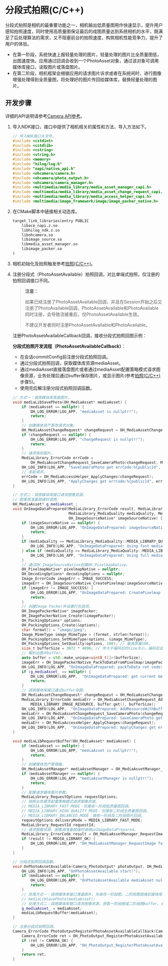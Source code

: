 # 分段式拍照(C/C++)
<!--Kit: Camera Kit-->
<!--Subsystem: Multimedia-->
<!--Owner: @qano-->
<!--Designer: @leo_ysl-->
<!--Tester: @xchaosioda-->
<!--Adviser: @zengyawen-->

分段式拍照是相机的最重要功能之一，相机输出低质量图用作快速显示，提升用户感知拍照速度，同时使用高质量图保证最后的成图质量达到系统相机的水平，既满足了后处理算法的需求，又不阻塞前台的拍照速度，构筑相机性能竞争力，提升了用户的体验。

- 在第一阶段，系统快速上报轻量处理的图片，轻量处理的图片比全质量图低，出图速度快。应用通过回调会收到一个PhotoAsset对象，通过该对象可调用媒体库接口，读取图片或落盘图片。
- 在第二阶段，相机框架会根据应用的请求图片诉求或者在系统闲时，进行图像增强处理得到全质量图，将处理好的图片传回给媒体库，替换轻量处理的图片。

## 开发步骤

详细的API说明请参考[Camera API参考](../../reference/apis-camera-kit/capi-oh-camera.md)。

1. 导入NDK接口，接口中提供了相机相关的属性和方法，导入方法如下。

   ```c++
   // 导入NDK接口头文件。
   #include <cstdint>
   #include <cstdlib>
   #include <cstring>
   #include <string.h>
   #include <memory>
   #include "hilog/log.h"
   #include "napi/native_api.h"
   #include <ohcamera/camera.h>
   #include <ohcamera/photo_output.h>
   #include <ohcamera/camera_manager.h>
   #include <multimedia/media_library/media_asset_manager_capi.h>
   #include <multimedia/media_library/media_asset_change_request_capi.h>
   #include <multimedia/media_library/media_access_helper_capi.h>
   #include <multimedia/image_framework/image/image_packer_native.h>
   ```

2. 在CMake脚本中链接相关动态库。

   ```txt
   target_link_libraries(entry PUBLIC
       libace_napi.z.so
       libhilog_ndk.z.so
       libohcamera.so
       libimage_source.so
       libmedia_asset_manager.so
       libimage_packer.so
   )
   ```

3. 相机初始化及拍照触发参考[拍照(C/C++)](./native-camera-shooting.md)。

4. 注册分段式（PhotoAssetAvailable）拍照回调，对比单端式拍照，仅注册的拍照回调接口不同。

   > **注意：**
   >
   > 如果已经注册了PhotoAssetAvailable回调，并且在Session开始之后又注册了PhotoAvailable回调，PhotoAssetAvailable和PhotoAvailable同时注册，会导致流被重启，仅PhotoAssetAvailable生效。
   >
   > 不建议开发者同时注册PhotoAssetAvailable和PhotoAvailable。

   注册PhotoAssetAvailableCallback回调，接收分段式拍照回图示例：

   **分段式拍照开发流程（PhotoAssetAvailableCallback）**：

   - 在会话commitConfig前注册分段式拍照回调。
   - 通过分段式拍照回调，获取媒体库资源mediaAsset。
   - 通过mediaAsset直接落盘图片或者通过mediaAsset配置策略模式请求图像资源，业务处理后通过buffer保存图片，或显示图片(参考[拍照(C/C++)](./native-camera-shooting.md)步骤5)。
   - 使用完后解注册分段式拍照回调函数。

   ```c++
   // 方式一：调用媒体库落盘图片。
   void mediaLibSavePhoto(OH_MediaAsset* mediaAsset) {
       if (mediaAsset == nullptr) {
           OH_LOG_ERROR(LOG_APP, "mediaAsset is nullptr!");
           return;
       }
       // 创建媒体资产更改请求对象。
       OH_MediaAssetChangeRequest* changeRequest = OH_MediaAssetChangeRequest_Create(mediaAsset);
       if (changeRequest == nullptr) {
           OH_LOG_ERROR(LOG_APP, "changeRequest is nullptr!");
           return;
       }
       // 请求保存图片。
       MediaLibrary_ErrorCode errCode =
           OH_MediaAssetChangeRequest_SaveCameraPhoto(changeRequest, MEDIA_LIBRARY_IMAGE_JPEG);
       OH_LOG_INFO(LOG_APP, "SaveCameraPhoto get errCode:%{public}d", errCode);
       // 发起请求。
       errCode = OH_MediaAccessHelper_ApplyChanges(changeRequest);
       OH_LOG_INFO(LOG_APP, "ApplyChanges get errCode:%{public}d", errCode);
   }
   
   // 方式二：调用媒体库接口请求图像资源。
   // 图像源准备就绪时调用。
   OH_MediaAsset* g_mediaAsset_;
   void OnImageDataPrepared(MediaLibrary_ErrorCode result, MediaLibrary_RequestId requestId,
                            MediaLibrary_MediaQuality mediaQuality, MediaLibrary_MediaContentType type,
                            OH_ImageSourceNative* imageSourceNative) {
       if (imageSourceNative == nullptr) {
           OH_LOG_ERROR(LOG_APP, "OnImageDataPrepared: imageSourceNative is nullptr!");
           return;
       }
       if (mediaQuality == MediaLibrary_MediaQuality::MEDIA_LIBRARY_QUALITY_FAST) {
           OH_LOG_INFO(LOG_APP, "OnImageDataPrepared: Using fast media quality.");
       } else if (mediaQuality == MediaLibrary_MediaQuality::MEDIA_LIBRARY_QUALITY_FULL) {
           OH_LOG_INFO(LOG_APP, "OnImageDataPrepared: Using full media quality.");
       }
       // 通过OH_ImageSourceNative创建OH_PixelmapNative。
       OH_PixelmapNative* pixelmapNative = nullptr;
       OH_DecodingOptions* decodingOptions = nullptr;
       Image_ErrorCode imageErr = IMAGE_SUCCESS;
       imageErr = OH_ImageSourceNative_CreatePixelmap(imageSourceNative, decodingOptions, &pixelmapNative);
       if (imageErr != IMAGE_SUCCESS) {
           OH_LOG_ERROR(LOG_APP, "OnImageDataPrepared: CreatePixelmap failed.");
           return;
       }
       // 创建Image Packer并设置打包选项。
       OH_ImagePackerNative* imagePacker;
       OH_ImagePackerNative_Create(&imagePacker);
       OH_PackingOptions* options;
       OH_PackingOptions_Create(&options);
       char format[] = "image/jpeg";
       Image_MimeType image_MimeType = {format, strlen(format)};
       OH_PackingOptions_SetMimeType(options, &image_MimeType);
       OH_PackingOptions_SetQuality(options, 100); // 最高质量100。
       size_t bufferSize = 3072 * 4096; // 传大于编码后的size大小，编码后会重新赋值。
       // 解析出图片buffer。
       auto buffer = std::make_unique<uint8_t[]>(bufferSize);
       imageErr = OH_ImagePackerNative_PackToDataFromPixelmap(imagePacker, options, pixelmapNative, buffer.get(), &bufferSize);
       OH_LOG_INFO(LOG_APP, "OnImageDataPrepared: packToData ret code:%{public}u outsize:%{public}zu", imageErr, bufferSize);
       if (g_mediaAsset_ == nullptr) {
           OH_LOG_ERROR(LOG_APP,  "OnImageDataPrepared: get current mediaAsset failed!");
           return;
       }
       // 调用媒体库接口通过buffer存图。
       OH_MediaAssetChangeRequest* changeRequest = OH_MediaAssetChangeRequest_Create(g_mediaAsset_);
       MediaLibrary_ErrorCode mediaErr = OH_MediaAssetChangeRequest_AddResourceWithBuffer(changeRequest,
           MEDIA_LIBRARY_IMAGE_RESOURCE, buffer.get(), bufferSize);
       OH_LOG_INFO(LOG_APP,  "OnImageDataPrepared: AddResourceWithBuffer get errCode:%{public}d", mediaErr);
       mediaErr = OH_MediaAssetChangeRequest_SaveCameraPhoto(changeRequest, MEDIA_LIBRARY_IMAGE_JPEG);
       OH_LOG_INFO(LOG_APP,  "OnImageDataPrepared: SaveCameraPhoto get errCode:%{public}d", mediaErr);
       mediaErr = OH_MediaAccessHelper_ApplyChanges(changeRequest);
       OH_LOG_INFO(LOG_APP,  "OnImageDataPrepared: ApplyChanges get errCode:%{public}d", mediaErr);
   }
   
   void mediaLibRequestBuffer(OH_MediaAsset* mediaAsset) {
       if (mediaAsset == nullptr) {
           OH_LOG_ERROR(LOG_APP, "mediaAsset is nullptr!");
           return;
       }
       // 创建媒体资产管理器。
       OH_MediaAssetManager* mediaAssetManager = OH_MediaAssetManager_Create();
       if (mediaAssetManager == nullptr) {
           OH_LOG_ERROR(LOG_APP, "mediaAssetManager is nullptr!");
           return;
       }
       // 配置请求媒体图片参数。
       MediaLibrary_RequestOptions requestOptions;
       // 按照业务需求配置策略模式请求图像资源。
       // MEDIA_LIBRARY_FAST_MODE：仅接收一阶段低质量图回调。
       // MEDIA_LIBRARY_HIGH_QUALITY_MODE：仅接收二阶段全质量图回调。
       // MEDIA_LIBRARY_BALANCED_MODE：接收一阶段及二阶段图片回调。
       requestOptions.deliveryMode = MEDIA_LIBRARY_FAST_MODE;
       MediaLibrary_RequestId requestId;
       // 请求图像资源，图像源准备就绪时调用onImageDataPrepared。
       MediaLibrary_ErrorCode result = OH_MediaAssetManager_RequestImage(mediaAssetManager, mediaAsset, requestOptions, &requestId, OnImageDataPrepared);
       if (result != MEDIA_LIBRARY_OK) {
           OH_LOG_ERROR(LOG_APP, "OH_MediaAssetManager_RequestImage failed.");
       }
   }
   
   // 分段式拍照回调函数。
   void OnPhotoAssetAvailable(Camera_PhotoOutput* photoOutput, OH_MediaAsset* mediaAsset) {
       OH_LOG_INFO(LOG_APP, "OnPhotoAssetAvailable start!");
       if (mediaAsset == nullptr) {
           OH_LOG_ERROR(LOG_APP, "OnPhotoAssetAvailable mediaAsset nullptr!");
           return;
       }
       // 处理方式一：调用媒体库接口落盘图片，先保存一阶段图，二阶段图就绪后媒体库会主动帮应用替换落盘图片。
       // mediaLibSavePhoto(mediaAsset);
       // 处理方式二：调用媒体库接口请求图像资源，获取一阶段图或二阶段图buffer，业务处理后通过buffer存图。
       g_mediaAsset_ = mediaAsset;
       mediaLibRequestBuffer(mediaAsset);
   }
   
   // 注册分段式拍照回调。
   Camera_ErrorCode PhotoOutputRegisterPhotoAssetAvailableCallback(Camera_PhotoOutput* photoOutput) {
       Camera_ErrorCode ret = OH_PhotoOutput_RegisterPhotoAssetAvailableCallback(photoOutput, OnPhotoAssetAvailable);
       if (ret != CAMERA_OK) {
           OH_LOG_ERROR(LOG_APP, "OH_PhotoOutput_RegisterPhotoAssetAvailableCallback failed.");
       }
       return ret;
   }
   ```

